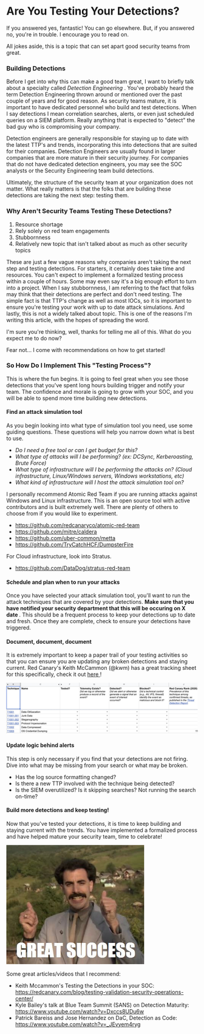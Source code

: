 # Are You Testing Your Detections?


If you answered yes, fantastic! You can go elsewhere. But, if you answered no, you're in trouble. I encourage you to read on.

All jokes aside, this is a topic that can set apart good security teams from great. 

### Building Detections

Before I get into why this can make a good team great, I want to briefly talk about a specialty called <i> Detection Engineering </i>. You've probably heard the term Detection Engineering thrown around or mentioned over the past couple of years and for good reason. As security teams mature, it is important to have dedicated personnel who build and test detections. When I say detections I mean correlation searches, alerts, or even just scheduled queries on a SIEM platform. Really anything that is expected to "detect" the bad guy who is compromising your company.

Detection engineers are generally responsible for staying up to date with the latest TTP's and trends,  incorporating this into detections that are suited for their companies. Detection Engineers are usually found in larger companies that are more mature in their security journey. For companies that do not have dedicated detection engineers, you may see the SOC analysts or the Security Engineering team build detections.

Ultimately, the structure of the security team at your organization does not matter. What really matters is that the folks that are building these detections are taking the next step: testing them.


### Why Aren't Security Teams Testing These Detections?
1. Resource shortage
2. Rely solely on red team engagements
3. Stubbornness
4. Relatively new topic that isn't talked about as much as other security topics

These are just a few vague reasons why companies aren't taking the next step and testing detections. For starters, it certainly does take time and resources. You can't expect to implement a formalized testing process within a couple of hours. Some may even say it's a big enough effort to turn into a project. When I say stubbornness, I am referring to the fact that folks may think that their detections are perfect and don't need testing. The simple fact is that TTP's change as well as most IOCs, so it is important to ensure you're testing your work with up to date attack simulations. And lastly, this is not a widely talked about topic. This is one of the reasons I'm writing this article, with the hopes of spreading the word.

I'm sure you're thinking, well, thanks for telling me all of this. What do you expect me to do now?

Fear not... I come with recommendations on how to get started!

### So How Do I Implement This "Testing Process"?

This is where the fun begins. It is going to feel great when you see those detections that you've spent long hours building trigger and notify your team. The confidence and morale is going to grow with your SOC, and you will be able to spend more time building new detections.

#### Find an attack simulation tool

As you begin looking into what type of simulation tool you need, use some guiding questions. These questions will help you narrow down what is best to use.

- <i> Do I need a free tool or can I get budget for this?
- What type of attacks will I be performing? (ex: DCSync, Kerberoasting, Brute Force)
- What type of infrastructure will I be performing the attacks on? (Cloud infrastructure, Linux/Windows servers, Windows workstations, etc)
- What kind of infrastructure will I host the attack simulation tool on? </i>

I personally recommend Atomic Red Team if you are running attacks against Windows and Linux infrastructure. This is an open source tool with active contributors and is built extremely well. There are plenty of others to choose from if you would like to experiment. 
- https://github.com/redcanaryco/atomic-red-team
- https://github.com/mitre/caldera
- https://github.com/uber-common/metta
- https://github.com/TryCatchHCF/DumpsterFire

For Cloud infrastructure, look into Stratus.
- https://github.com/DataDog/stratus-red-team

#### Schedule and plan when to run your attacks

Once you have selected your attack simulation tool, you'll want to run the attack techniques that are covered by your detections. <b> Make sure that you have notified your security department that this will be occuring on X date </b>. This should be a frequent process to keep your detections up to date and fresh. Once they are complete, check to ensure your detections have triggered.

#### Document, document, document

It is extremely important to keep a paper trail of your testing activities so that you can ensure you are updating any broken detections and staying current. Red Canary's Keith McCammon (@kwm) has a great tracking sheet for this specifically, check it out <a href="https://twitter.com/kwm/status/1613927946485633026">here </a>!

![mitre](/docs/assets/mitre.png)

#### Update logic behind alerts

This step is only necessary if you find that your detections are not firing. Dive into what may be missing from your search or what may be broken. 

- Has the log source formatting changed?
- Is there a new TTP involved with the technique being detected?
- Is the SIEM overutilized? Is it skipping searches? Not running the search on-time?

#### Build more detections and keep testing!

Now that you've tested your detections, it is time to keep building and staying current with the trends. You have implemented a formalized process and have helped mature your security team, time to celebrate! 

![a](/docs/assets/a.jpeg)


Some great articles/videos that I recommend:

- Keith Mccammon's Testing the Detections in your SOC: https://redcanary.com/blog/testing-validation-security-operations-center/
- Kyle Bailey's talk at Blue Team Summit (SANS) on Detection Maturity: https://www.youtube.com/watch?v=Dxccs8UDu6w
- Patrick Bareiss and Jose Hernandez on DaC, Detection as Code: https://www.youtube.com/watch?v=_JEvyem4ryg
